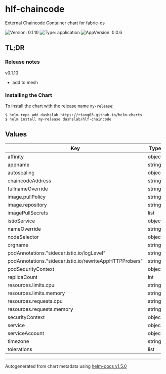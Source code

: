 # hlf-chaincode

External Chaincode Container chart for fabric-es

![Version: 0.1.10](https://img.shields.io/badge/Version-0.1.10-informational?style=flat-square) ![Type: application](https://img.shields.io/badge/Type-application-informational?style=flat-square) ![AppVersion: 0.0.6](https://img.shields.io/badge/AppVersion-0.0.6-informational?style=flat-square)

## TL;DR

### Release notes

v0.1.10

- add to mesh

### Installing the Chart

To install the chart with the release name `my-release`:

```console
$ helm repo add dashslab https://rtang03.github.io/helm-charts
$ helm install my-release dashslab/hlf-chaincode
```

## Values

| Key | Type | Default | Description |
|-----|------|---------|-------------|
| affinity | object | internal value | Fixture |
| appname | string | internal value | Fixture |
| autoscaling | object | internal value | Fixture |
| chaincodeAddress | string | internal value | Fixture |
| fullnameOverride | string | internal value | Fixture |
| image.pullPolicy | string | `"IfNotPresent"` |  |
| image.repository | string | `"hktfp5/eventstore"` |  |
| imagePullSecrets | list | internal value | Fixture |
| istioService | object | internal value | Fixture |
| nameOverride | string | internal value | Fixture |
| nodeSelector | object | internal value | Fixture |
| orgname | string | `"ORGNAME"` |  |
| podAnnotations."sidecar.istio.io/logLevel" | string | `"warning"` | trace|debug|info|warning|error|critical|off |
| podAnnotations."sidecar.istio.io/rewriteAppHTTPProbers" | string | internal value | Fixture |
| podSecurityContext | object | internal value | Fixture |
| replicaCount | int | internal value | Fixture |
| resources.limits.cpu | string | `"125m"` |  |
| resources.limits.memory | string | `"256Mi"` |  |
| resources.requests.cpu | string | `"25m"` |  |
| resources.requests.memory | string | `"128Mi"` |  |
| securityContext | object | internal value | Fixture |
| service | object | internal value | Fixture |
| serviceAccount | object | internal value | Fixture |
| timezone | string | `"Asia/Hong_Kong"` |  |
| tolerations | list | internal value | Fixture |

----------------------------------------------
Autogenerated from chart metadata using [helm-docs v1.5.0](https://github.com/norwoodj/helm-docs/releases/v1.5.0)

